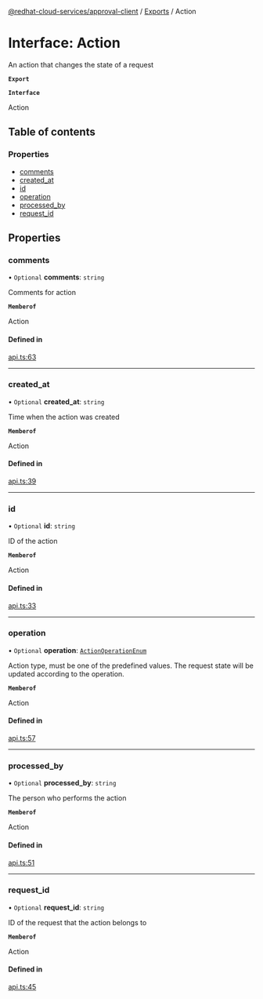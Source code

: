 [@redhat-cloud-services/approval-client](../README.md) / [Exports](../modules.md) / Action

# Interface: Action

An action that changes the state of a request

**`Export`**

**`Interface`**

Action

## Table of contents

### Properties

- [comments](Action.md#comments)
- [created\_at](Action.md#created_at)
- [id](Action.md#id)
- [operation](Action.md#operation)
- [processed\_by](Action.md#processed_by)
- [request\_id](Action.md#request_id)

## Properties

### comments

• `Optional` **comments**: `string`

Comments for action

**`Memberof`**

Action

#### Defined in

[api.ts:63](https://github.com/mkholjuraev/javascript-clients/blob/master/packages/approval/api.ts#L63)

___

### created\_at

• `Optional` **created\_at**: `string`

Time when the action was created

**`Memberof`**

Action

#### Defined in

[api.ts:39](https://github.com/mkholjuraev/javascript-clients/blob/master/packages/approval/api.ts#L39)

___

### id

• `Optional` **id**: `string`

ID of the action

**`Memberof`**

Action

#### Defined in

[api.ts:33](https://github.com/mkholjuraev/javascript-clients/blob/master/packages/approval/api.ts#L33)

___

### operation

• `Optional` **operation**: [`ActionOperationEnum`](../enums/ActionOperationEnum.md)

Action type, must be one of the predefined values. The request state will be updated according to the operation.

**`Memberof`**

Action

#### Defined in

[api.ts:57](https://github.com/mkholjuraev/javascript-clients/blob/master/packages/approval/api.ts#L57)

___

### processed\_by

• `Optional` **processed\_by**: `string`

The person who performs the action

**`Memberof`**

Action

#### Defined in

[api.ts:51](https://github.com/mkholjuraev/javascript-clients/blob/master/packages/approval/api.ts#L51)

___

### request\_id

• `Optional` **request\_id**: `string`

ID of the request that the action belongs to

**`Memberof`**

Action

#### Defined in

[api.ts:45](https://github.com/mkholjuraev/javascript-clients/blob/master/packages/approval/api.ts#L45)
